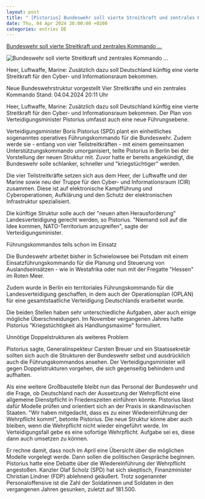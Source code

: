 ```yaml
---
layout: post
title: " [Pistorius] Bundeswehr soll vierte Streitkraft und zentrales Kommando ..."
date: Thu, 04 Apr 2024 20:00:00 +0200
categories: entries DE
---
```

[Bundeswehr soll vierte Streitkraft und zentrales Kommando ...](https://www.tagesschau.de/inland/innenpolitik/bundeswehr-fuehrungskommando-plaene-100.html)

![Bundeswehr soll vierte Streitkraft und zentrales Kommando ...](https://images.tagesschau.de/image/dc782cc8-a10f-45e2-9803-da09741171d7/AAABjqo7Id8/AAABjcWen7M/16x9-1280/breuer-pistorius-hilmer-100.jpg)

Heer, Luftwaffe, Marine: Zusätzlich dazu soll Deutschland künftig eine vierte Streitkraft für den Cyber- und Informationsraum bekommen.

Neue Bundeswehrstruktur vorgestellt Vier Streitkräfte und ein zentrales Kommando Stand: 04.04.2024 20:11 Uhr

Heer, Luftwaffe, Marine: Zusätzlich dazu soll Deutschland künftig eine vierte Streitkraft für den Cyber- und Informationsraum bekommen. Der Plan von Verteidigungsminister Pistorius umfasst auch eine neue Führungsebene.

Verteidigungsminister Boris Pistorius (SPD) plant ein einheitliches sogenanntes operatives Führungskommando für die Bundeswehr. Zudem werde sie - entlang von vier Teilstreitkräften - mit einem gemeinsamen Unterstützungskommando umorganisiert, teilte Pistorius in Berlin bei der Vorstellung der neuen Struktur mit. Zuvor hatte er bereits angekündigt, die Bundeswehr solle schlanker, schneller und "kriegstüchtiger" werden.

Die vier Teilstreitkräfte setzen sich aus dem Heer, der Luftwaffe und der Marine sowie neu der Truppe für den Cyber- und Informationsraum (CIR) zusammen. Diese ist auf elektronische Kampfführung und Cyberoperationen, Aufklärung und den Schutz der elektronischen Infrastruktur spezialisiert.

Die künftige Struktur solle auch der "neuen alten Herausforderung" Landesverteidigung gerecht werden, so Pistorius. "Niemand soll auf die Idee kommen, NATO-Territorium anzugreifen", sagte der Verteidigungsminister.

Führungskommandos teils schon im Einsatz

Die Bundeswehr arbeitet bisher in Schwielowsee bei Potsdam mit einem Einsatzführungskommando für die Planung und Steuerung von Auslandseinsätzen - wie in Westafrika oder nun mit der Fregatte "Hessen" im Roten Meer.

Zudem wurde in Berlin ein territoriales Führungskommando für die Landesverteidigung geschaffen, in dem auch der Operationsplan (OPLAN) für eine gesamtstaatliche Verteidigung Deutschlands erarbeitet wurde.

Die beiden Stellen haben sehr unterschiedliche Aufgaben, aber auch einige mögliche Überschneidungen. Im November vergangenen Jahres hatte Pistorius "Kriegstüchtigkeit als Handlungsmaxime" formuliert.

Unnötige Doppelstrukturen als weiteres Problem

Pistorius sagte, Generalinspekteur Carsten Breuer und ein Staatssekretär sollten sich auch die Strukturen der Bundeswehr selbst und ausdrücklich auch die Führungskommandos ansehen. Der Verteidigungsminister will gegen Doppelstrukturen vorgehen, die sich gegenseitig behindern und aufhalten.

Als eine weitere Großbaustelle bleibt nun das Personal der Bundeswehr und die Frage, ob Deutschland nach der Aussetzung der Wehrpflicht eine allgemeine Dienstpflicht in Friedenszeiten einführen könnte. Pistorius lässt dafür Modelle prüfen und orientiert sich an der Praxis in skandinavischen Staaten. "Wir haben mitgedacht, dass es zu einer Wiedereinführung der Wehrpflicht kommt", betonte Pistorius. Die neue Struktur könne aber auch bleiben, wenn die Wehrpflicht nicht wieder eingeführt werde. Im Verteidigungsfall gebe es eine sofortige Wehrpflicht. Aufgabe sei es, diese dann auch umsetzen zu können.

Er rechne damit, dass noch im April eine Übersicht über die möglichen Modelle vorgelegt werde. Dann sollen die politischen Gespräche beginnen. Pistorius hatte eine Debatte über die Wiedereinführung der Wehrpflicht angestoßen. Kanzler Olaf Scholz (SPD) hat sich skeptisch, Finanzminister Christian Lindner (FDP) ablehnend geäußert. Trotz sogenannter Personaloffensive ist die Zahl der Soldatinnen und Soldaten in den vergangenen Jahren gesunken, zuletzt auf 181.500.

